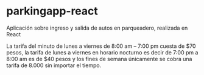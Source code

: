 # parkingapp-react
Aplicación sobre ingreso y salida de autos en parqueadero, realizada en React


La tarifa del minuto de lunes a viernes de 8:00 am – 7:00 pm cuesta de $70 pesos, la tarifa de lunes a viernes en horario nocturno es decir de 7:00 pm a 8:00 am es de $40 pesos y los fines de semana únicamente se cobra una tarifa de 8.000 sin importar el tiempo.
